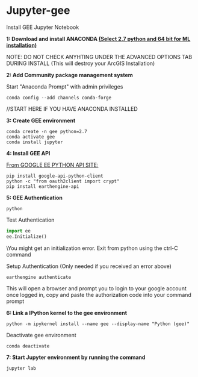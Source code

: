 # Jupyter-gee
Install GEE Jupyter Notebook

**1: Download and install ANACONDA [(Select 2.7 python and 64 bit for ML installation)](https://www.anaconda.com/download/#windows)**

NOTE: DO NOT CHECK ANYHTING UNDER THE ADVANCED OPTIONS TAB DURING INSTALL (This will destroy your ArcGIS Installation)

**2: Add Community package management system**

Start "Anaconda Prompt" with admin privileges
```
conda config --add channels conda-forge
```
//START HERE IF YOU HAVE ANACONDA INSTALLED

**3: Create GEE environment**
```
conda create -n gee python=2.7
conda activate gee
conda install jupyter
```

**4: Install GEE API**

[From GOOGLE EE PYTHON API SITE:](https://developers.google.com/earth-engine/python_install_manual)

```
pip install google-api-python-client
python -c "from oauth2client import crypt"
pip install earthengine-api
```
**5: GEE Authentication**
```
python
```
Test Authentication
```python 
import ee
ee.Initialize()
```
\\You might get an initialization error.  Exit from python using the ctrl-C command

Setup Authentication (Only needed if you received an error above)
```
earthengine authenticate
```
This will open a browser and prompt you to login to your google account once logged in, copy and paste the authorization code into your command prompt

**6: Link a IPython kernel to the gee environment**
```
python -m ipykernel install --name gee --display-name "Python (gee)"
```
Deactivate gee environment
```
conda deactivate
```
**7: Start Jupyter environment by running the command**
```
jupyter lab
```
